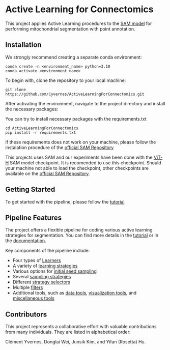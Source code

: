 # Active Learning for Connectomics

This project applies Active Learning procedures to the [SAM model](https://github.com/facebookresearch/segment-anything) for performing mitochondrial segmentation with point annotation.

## Installation


We strongly recommend creating a separate conda environment:

```
conda create -n <environment_name> python=3.10
conda activate <environment_name>
```

To begin with, clone the repository to your local machine:

```
git clone https://github.com/Cyvernes/ActiveLearningForConnectomics.git
```

After activating the environment, navigate to the project directory and install the necessary packages:

You can try to install necessary packages with the requirements.txt

```
cd ActiveLearningForConnectomics
pip install -r requirements.txt
```
If these requirements does not work on your machine, please follow the instalation procedure of the [official SAM Repository](https://github.com/facebookresearch/segment-anything#installation)

This projects uses SAM and our experiments have been done with the [ViT-H](https://dl.fbaipublicfiles.com/segment_anything/sam_vit_h_4b8939.pth) SAM model checkpoint. It is recomended to use this checkpoint. Should your machine not able to load the checkpoint, other checkpoints are available on the [official SAM Repository](https://github.com/facebookresearch/segment-anything#installation).

## Getting Started

To get started with the pipeline, please follow the [tutorial](https://github.com/Cyvernes/ActiveLearningForConnectomics/blob/main/TUTORIAL.md)


## Pipeline Features

The project offers a flexible pipeline for coding various active learning strategies for segmentation. You can find more details in the [tutorial](https://github.com/Cyvernes/ActiveLearningForConnectomics/blob/main/TUTORIAL.md) or in the [documentation](https://cyvernes.github.io/AL_Docs/index.html#welcome-to-active-learning-for-connectomics-s-documentation).

Key components of the pipeline include:

- Four types of [Learners](https://cyvernes.github.io/AL_Docs/Learners.html#module-Learners)
- A variety of [learning strategies](https://cyvernes.github.io/AL_Docs/learning_strategies.html#module-learning_strategies)
- Various options for [initial seed sampling](https://cyvernes.github.io/AL_Docs/first_seeds_selector.html#module-first_seeds_selector)
- Several [sampling strategies](https://cyvernes.github.io/AL_Docs/next_seeds_strategies.html#module-next_seeds_strategies)
- Different [strategy selectors](https://cyvernes.github.io/AL_Docs/strategy_selectors.html#module-strategy_selectors)
- Multiple [filters](https://cyvernes.github.io/AL_Docs/filters.html#module-filters)
- Additional tools, such as [data tools](https://cyvernes.github.io/AL_Docs/data_tools.html#module-data_tools), [visualization tools](https://cyvernes.github.io/AL_Docs/plot_tools.html#module-plot_tools), and [miscellaneous tools](https://cyvernes.github.io/AL_Docs/tools.html#module-tools)

## Contributors

This project represents a collaborative effort with valuable contributions from many individuals. They are listed in alphabetical order:

Clément Yvernes, Donglai Wei, Junsik Kim, and Yifan (Rosetta) Hu.
